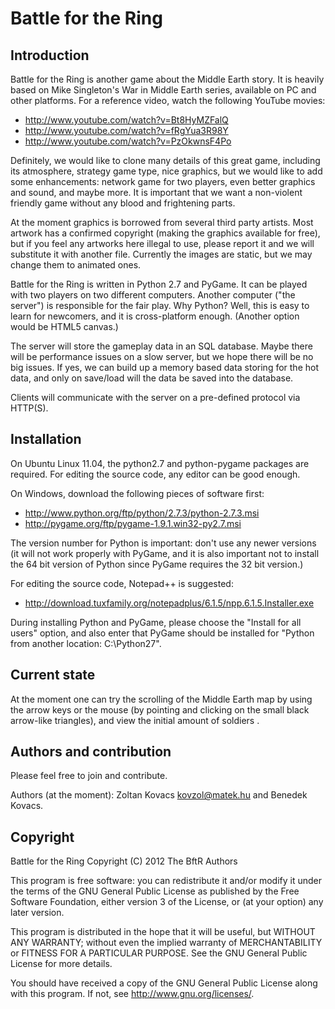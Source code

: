 Battle for the Ring
===================

Introduction
------------

Battle for the Ring is another game about the Middle Earth story. It is
heavily based on Mike Singleton's War in Middle Earth series, available
on PC and other platforms. For a reference video, watch the following
YouTube movies:

  * http://www.youtube.com/watch?v=Bt8HyMZFalQ
  * http://www.youtube.com/watch?v=fRgYua3R98Y
  * http://www.youtube.com/watch?v=PzOkwnsF4Po

Definitely, we would like to clone many details of this great game,
including its atmosphere, strategy game type, nice graphics, but we
would like to add some enhancements: network game for two players, even
better graphics and sound, and maybe more. It is important that we want
a non-violent friendly game without any blood and frightening parts.

At the moment graphics is borrowed from several third party artists.
Most artwork has a confirmed copyright (making the graphics available
for free), but if you feel any artworks here illegal to use, please
report it and we will substitute it with another file. Currently the
images are static, but we may change them to animated ones.

Battle for the Ring is written in Python 2.7 and PyGame. It can be
played with two players on two different computers. Another computer
("the server") is responsible for the fair play. Why Python? Well, this
is easy to learn for newcomers, and it is cross-platform enough.
(Another option would be HTML5 canvas.)

The server will store the gameplay data in an SQL database. Maybe there
will be performance issues on a slow server, but we hope there will be
no big issues. If yes, we can build up a memory based data storing for
the hot data, and only on save/load will the data be saved into the
database.

Clients will communicate with the server on a pre-defined protocol via
HTTP(S).

Installation
------------

On Ubuntu Linux 11.04, the python2.7 and python-pygame packages are
required. For editing the source code, any editor can be good enough.

On Windows, download the following pieces of software first:

  * http://www.python.org/ftp/python/2.7.3/python-2.7.3.msi
  * http://pygame.org/ftp/pygame-1.9.1.win32-py2.7.msi

The version number for Python is important: don't use any newer versions
(it will not work properly with PyGame, and it is also important not to
install the 64 bit version of Python since PyGame requires the 32 bit
version.)

For editing the source code, Notepad++ is suggested:
  
  * http://download.tuxfamily.org/notepadplus/6.1.5/npp.6.1.5.Installer.exe

During installing Python and PyGame, please choose the "Install for all
users" option, and also enter that PyGame should be installed for
"Python from another location: C:\Python27".

Current state
-------------

At the moment one can try the scrolling of the Middle Earth map by using
the arrow keys or the mouse (by pointing and clicking on the small black
arrow-like triangles), and view the initial amount of soldiers .

Authors and contribution
------------------------

Please feel free to join and contribute.

Authors (at the moment): Zoltan Kovacs <kovzol@matek.hu> and Benedek
Kovacs.

Copyright
---------

Battle for the Ring
Copyright (C) 2012 The BftR Authors

This program is free software: you can redistribute it and/or modify
it under the terms of the GNU General Public License as published by
the Free Software Foundation, either version 3 of the License, or
(at your option) any later version.

This program is distributed in the hope that it will be useful,
but WITHOUT ANY WARRANTY; without even the implied warranty of
MERCHANTABILITY or FITNESS FOR A PARTICULAR PURPOSE.  See the
GNU General Public License for more details.

You should have received a copy of the GNU General Public License
along with this program.  If not, see <http://www.gnu.org/licenses/>.
